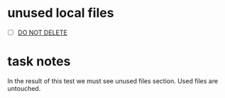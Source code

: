 # unused local files
- [ ] [DO NOT DELETE](./test_output.files/used.txt)

# task notes
In the result of this test we must see unused files section.
Used files are untouched.
